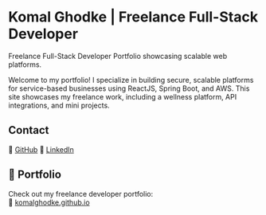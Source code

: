 # Komal Ghodke | Freelance Full-Stack Developer
Freelance Full-Stack Developer Portfolio showcasing scalable web platforms.

Welcome to my portfolio! I specialize in building secure, scalable platforms for service-based businesses using ReactJS, Spring Boot, and AWS. This site showcases my freelance work, including a wellness platform, API integrations, and mini projects.

## Contact
🔗 [GitHub](https://github.com/komalghodke)
🔗 [LinkedIn](http://www.linkedin.com/in/komalghodke99)

## 🚀 Portfolio
Check out my freelance developer portfolio:  
🔗 [komalghodke.github.io](https://komalghodke.github.io)

